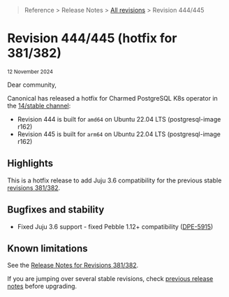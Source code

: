 >Reference > Release Notes > [All revisions] > Revision 444/445

# Revision 444/445 (hotfix for 381/382)
<sub>12 November 2024</sub>

Dear community,

Canonical has released a hotfix for Charmed PostgreSQL K8s operator in the [14/stable channel]:
* Revision 444 is built for `amd64` on Ubuntu 22.04 LTS (postgresql-image r162)
* Revision 445 is built for `arm64` on Ubuntu 22.04 LTS (postgresql-image r162)

## Highlights 

This is a hotfix release to add Juju 3.6 compatibility for the previous stable [revisions 381/382](/t/15442). 

## Bugfixes and stability

* Fixed Juju 3.6 support - fixed Pebble 1.12+ compatibility ([DPE-5915](https://warthogs.atlassian.net/browse/DPE-5915))

## Known limitations

See the [Release Notes for Revisions 381/382](/t/15442).

If you are jumping over several stable revisions, check [previous release notes][All revisions] before upgrading.

<!-- LABELS-->
[All revisions]: /t/11872
[system requirements]: /t/11744

[14/stable channel]: https://charmhub.io/postgresql?channel=14/stable